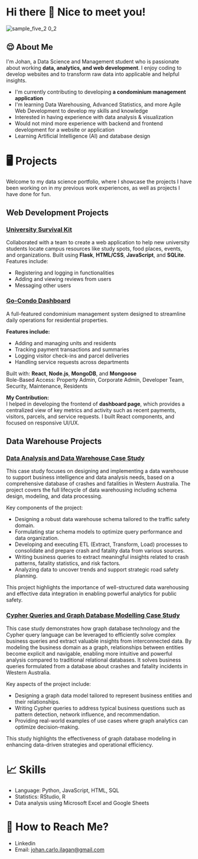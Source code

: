 # Hi there 👋 Nice to meet you!

![sample_five_2 0_2](https://github.com/user-attachments/assets/f7b2253e-69ea-486c-a89b-9a1bc041fa50)

## 😌 About Me
I'm Johan, a Data Science and Management student who is passionate about working **data, analytics, and web development**. I enjoy coding to develop websites and to transform raw data into applicable and helpful insights. 
- I'm currently contributing to developing **a condominium management application**
- I'm learning Data Warehousing, Advanced Statistics, and more Agile Web Development to develop my skills and knowledge
- Interested in having experience with data analysis & visualization
- Would not mind more experience with backend and frontend development for a website or application
- Learning Artificial Intelligence (AI) and database design

# 🖥️ Projects
Welcome to my data science portfolio, where I showcase the projects I have been working on in my previous work experiences, as well as projects I have done for fun.

## Web Development Projects
### [University Survival Kit](https://github.com/undergraduateuwa/CITS3403)
Collaborated with a team to create a web application to help new university students locate campus resources like study spots, food places, events, and organizations.
Built using **Flask**, **HTML/CSS**, **JavaScript**, and **SQLite**.  
Features include:
- Registering and logging in functionalities
- Adding and viewing reviews from users
- Messaging other users

### [Go-Condo Dashboard](https://github.com/johanilagan/johanilagan/blob/main/docs/go-condo_dashboard.jfif)
A full-featured condominium management system designed to streamline daily operations for residential properties.

**Features include:**
- Adding and managing units and residents  
- Tracking payment transactions and summaries  
- Logging visitor check-ins and parcel deliveries  
- Handling service requests across departments  

Built with: **React**, **Node.js**, **MongoDB**, and **Mongoose**  
Role-Based Access: Property Admin, Corporate Admin, Developer Team, Security, Maintenance, Residents  

**My Contribution:**  
I helped in developing the frontend of **dashboard page**, which provides a centralized view of key metrics and activity such as recent payments, visitors, parcels, and service requests. I built React components, and focused on responsive UI/UX.

## Data Warehouse Projects
### [Data Analysis and Data Warehouse Case Study](https://github.com/johanilagan/johanilagan/blob/main/docs/Data%20Analysis%20and%20Data%20Warehouse.pdf)
This case study focuses on designing and implementing a data warehouse to support business intelligence and data analysis needs, based on a comprehensive database of crashes and fatalities in Western Australia. The project covers the full lifecycle of data warehousing including schema design, modeling, and data processing.

Key components of the project:
- Designing a robust data warehouse schema tailored to the traffic safety domain.
- Formulating star schema models to optimize query performance and data organization.
- Developing and executing ETL (Extract, Transform, Load) processes to consolidate and prepare crash and fatality data from various sources.
- Writing business queries to extract meaningful insights related to crash patterns, fatality statistics, and risk factors.
- Analyzing data to uncover trends and support strategic road safety planning.

This project highlights the importance of well-structured data warehousing and effective data integration in enabling powerful analytics for public safety.

### [Cypher Queries and Graph Database Modelling Case Study](https://github.com/johanilagan/johanilagan/blob/main/docs/Cypher_Graph-Database.pdf)
This case study demonstrates how graph database technology and the Cypher query language can be leveraged to efficiently solve complex business queries and extract valuable insights from interconnected data. By modeling the business domain as a graph, relationships between entities become explicit and navigable, enabling more intuitive and powerful analysis compared to traditional relational databases. It solves business queries formulated from a database about crashes and fatality incidents in Western Australia.

Key aspects of the project include:
- Designing a graph data model tailored to represent business entities and their relationships.
- Writing Cypher queries to address typical business questions such as pattern detection, network influence, and recommendation.
- Providing real-world examples of use cases where graph analytics can optimize decision-making.

This study highlights the effectiveness of graph database modeling in enhancing data-driven strategies and operational efficiency.

# 📈 Skills
- Language: Python, JavaScript, HTML, SQL
- Statistics: RStudio, R
- Data analysis using Microsoft Excel and Google Sheets

# 📧 How to Reach Me?
- Linkedin
- Email: johan.carlo.ilagan@gmail.com
